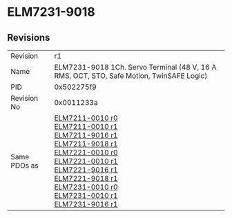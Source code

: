 # ELM7231-9018

## Revisions
<table>
<tr>
<td>Revision</td>
<td>r1</td>
</tr>
<tr>
<td>Name</td>
<td>ELM7231-9018 1Ch. Servo Terminal (48 V, 16 A RMS, OCT, STO, Safe Motion, TwinSAFE Logic)</td>
</tr>
<tr>
<td>PID</td>
<td>0x502275f9</td>
</tr>
<tr>
<td>Revision No</td>
<td>0x0011233a</td>
</tr>
<tr>
<td>Same PDOs as</td>
<td><a href="ELM7211-0010.md">ELM7211-0010 r0</a><br/><a href="ELM7211-0010.md">ELM7211-0010 r1</a><br/><a href="ELM7211-9016.md">ELM7211-9016 r1</a><br/><a href="ELM7211-9018.md">ELM7211-9018 r1</a><br/><a href="ELM7221-0010.md">ELM7221-0010 r0</a><br/><a href="ELM7221-0010.md">ELM7221-0010 r1</a><br/><a href="ELM7221-9016.md">ELM7221-9016 r1</a><br/><a href="ELM7221-9018.md">ELM7221-9018 r1</a><br/><a href="ELM7231-0010.md">ELM7231-0010 r0</a><br/><a href="ELM7231-0010.md">ELM7231-0010 r1</a><br/><a href="ELM7231-9016.md">ELM7231-9016 r1</a></td>
</tr>
</table>
